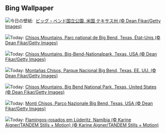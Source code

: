 ## Bing Wallpaper
![](https://www.bing.com/th?id=OHR.BigBendChisos_JA-JP6210752580_UHD.jpg&w=1000)今日の壁紙: &nbsp;[ビッグ・ベンド国立公園, 米国 テキサス州 (© Dean Fikar/Getty Images)](https://www.bing.com/th?id=OHR.BigBendChisos_JA-JP6210752580_UHD.jpg)
<br><br/>
![](https://www.bing.com/th?id=OHR.BigBendChisos_FR-FR3569892339_UHD.jpg&w=1000)Today: [Chisos Mountains, Parc national de Big Bend, Texas, État-Unis (© Dean Fikar/Getty Images)](https://www.bing.com/th?id=OHR.BigBendChisos_FR-FR3569892339_UHD.jpg)
<br><br/>
![](https://www.bing.com/th?id=OHR.BigBendChisos_DE-DE8761208781_UHD.jpg&w=1000)Today: [Chisos Mountains, Big-Bend-Nationalpark, Texas, USA (© Dean Fikar/Getty Images)](https://www.bing.com/th?id=OHR.BigBendChisos_DE-DE8761208781_UHD.jpg)
<br><br/>
![](https://www.bing.com/th?id=OHR.BigBendChisos_ES-ES3904650593_UHD.jpg&w=1000)Today: [Montañas Chisos, Parque Nacional Big Bend, Texas, EE. UU. (© Dean Fikar/Getty Images)](https://www.bing.com/th?id=OHR.BigBendChisos_ES-ES3904650593_UHD.jpg)
<br><br/>
![](https://www.bing.com/th?id=OHR.BigBendChisos_EN-GB2685461627_UHD.jpg&w=1000)Today: [Chisos Mountains, Big Bend National Park, Texas, United States (© Dean Fikar/Getty Images)](https://www.bing.com/th?id=OHR.BigBendChisos_EN-GB2685461627_UHD.jpg)
<br><br/>
![](https://www.bing.com/th?id=OHR.BigBendChisos_IT-IT7015361266_UHD.jpg&w=1000)Today: [Monti Chisos, Parco Nazionale Big Bend, Texas, USA (© Dean Fikar/Getty Images)](https://www.bing.com/th?id=OHR.BigBendChisos_IT-IT7015361266_UHD.jpg)
<br><br/>
![](https://www.bing.com/th?id=OHR.FlamingosNamibia_PT-BR5557739797_UHD.jpg&w=1000)Today: [Flamingos-rosados em Lüderitz, Namíbia (© Karine Aigner/TANDEM Stills + Motion)  (© Karine Aigner/TANDEM Stills + Motion)](https://www.bing.com/th?id=OHR.FlamingosNamibia_PT-BR5557739797_UHD.jpg)
<br><br/>
